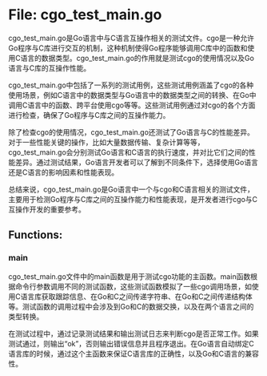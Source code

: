 # File: cgo_test_main.go

cgo_test_main.go是Go语言中与C语言互操作相关的测试文件。cgo是一种允许Go程序与C库进行交互的机制，这种机制使得Go程序能够调用C库中的函数和使用C语言的数据类型。cgo_test_main.go的作用就是测试cgo的使用情况以及Go语言与C库的互操作性能。

cgo_test_main.go中包括了一系列的测试用例，这些测试用例涵盖了cgo的各种使用场景，例如C语言中的数据类型与Go语言中的数据类型之间的转换、在Go中调用C语言中的函数、跨平台使用cgo等等。这些测试用例通过对cgo的各个方面进行检查，确保了Go程序与C库之间的互操作能力。

除了检查cgo的使用情况，cgo_test_main.go还测试了Go语言与C的性能差异。对于一些性能关键的操作，比如大量数据传输、复杂计算等等，cgo_test_main.go会分别测试Go语言和C语言的执行速度，并对比它们之间的性能差异。通过测试结果，Go语言开发者可以了解到不同条件下，选择使用Go语言还是C语言的影响因素和性能表现。

总结来说，cgo_test_main.go是Go语言中一个与cgo和C语言相关的测试文件，主要用于检测Go程序与C库之间的互操作能力和性能表现，是开发者进行cgo与C互操作开发的重要参考。

## Functions:

### main

cgo_test_main.go文件中的main函数是用于测试cgo功能的主函数。main函数根据命令行参数调用不同的测试函数，这些测试函数模拟了一些cgo调用场景，如使用C语言库获取跟踪信息、在Go和C之间传递字符串、在Go和C之间传递结构体等。测试函数的调用过程中会涉及到Go和C的数据交换，以及在两个语言之间的类型转换。

在测试过程中，通过记录测试结果和输出测试日志来判断cgo是否正常工作。如果测试通过，则输出“ok”，否则输出错误信息并且程序退出。在Go语言自动绑定C语言库的时候，通过这个主函数来保证C语言库的正确性，以及Go和C语言的兼容性。



